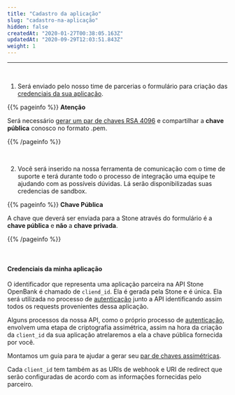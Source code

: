 ```yaml
---
title: "Cadastro da aplicação"
slug: "cadastro-na-aplicação"
hidden: false
createdAt: "2020-01-27T00:38:05.163Z"
updatedAt: "2020-09-29T12:03:51.843Z"
weight: 1
---
```


---

<br>

1. Será enviado pelo nosso time de parcerias o formulário para criação das [credenciais da sua aplicação](https://docs.openbank.stone.com.br/docs/cadastro-na-aplica%C3%A7%C3%A3o#credenciais-da-minha-aplica%C3%A7%C3%A3o).

{{% pageinfo %}}
**Atenção**

Será necessário [gerar um par de chaves RSA 4096](https://docs.openbank.stone.com.br/docs/gerando-o-par-de-chaves) e compartilhar a **chave pública** conosco no formato .pem.

{{% /pageinfo %}}

<br>

2. Você será inserido na nossa ferramenta de comunicação com o time de suporte e terá durante todo o processo de integração uma equipe te ajudando com as possíveis dúvidas. Lá serão disponibilizadas suas credencias de sandbox. 

{{% pageinfo %}}
**Chave Pública**

A chave que deverá ser enviada para a Stone através do formulário é a **chave pública** e **não** a **chave privada**.

{{% /pageinfo %}}

<br>


#### **Credenciais da minha aplicação**

O identificador que representa uma aplicação parceira na API Stone OpenBank é chamado de `cliend_id`. Ela é gerada pela Stone e é única. Ela será utilizada no processo de [autenticação](https://docs.openbank.stone.com.br/docs/autentica%C3%A7%C3%A3o) junto a API identificando assim todos os requests provenientes dessa aplicação. 

Alguns processos da nossa API, como o próprio processo de [autenticação](https://docs.openbank.stone.com.br/docs/autentica%C3%A7%C3%A3o), envolvem uma etapa de criptografia assimétrica, assim na hora da criação da `client_id` da sua aplicação atrelaremos a ela a chave pública fornecida por você. 

Montamos um guia para te ajudar a gerar seu [par de chaves assimétricas](https://docs.openbank.stone.com.br/docs/gerando-o-par-de-chaves).

Cada `client_id` tem também as as URIs de webhook e URI de redirect que serão configuradas de acordo com as informações fornecidas pelo parceiro.

<br>